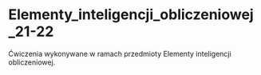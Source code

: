 # Elementy_inteligencji_obliczeniowej_21-22
Ćwiczenia wykonywane w ramach przedmioty Elementy inteligencji obliczeniowej.
